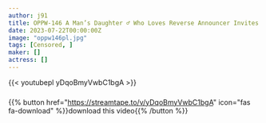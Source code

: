 ```yaml
---
author: j91
title: OPPW-146 A Man’s Daughter ♂ Who Loves Reverse Announcer Invites A Perverted Actor To Pleasure… Uraraka
date: 2023-07-22T00:00:00Z
image: "oppw146pl.jpg"
tags: [Censored, ]
maker: []
actress: []
---
```



{{< youtubepl yDqoBmyVwbC1bgA >}}
###

{{% button href="https://streamtape.to/v/yDqoBmyVwbC1bgA" icon="fas fa-download" %}}download this video{{% /button %}}
